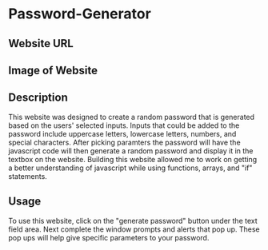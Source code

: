 # Password-Generator

## Website URL

## Image of Website

## Description
This website was designed to create a random password that is generated based on the users' selected inputs. Inputs that could be added to the password include uppercase letters, lowercase letters, numbers, and special characters. After picking paramters the password will have the javascript code will then generate a random password and display it in the textbox on the website. Building this website allowed me to work on getting a better understanding of javascript while using functions, arrays, and "if" statements. 

## Usage
To use this website, click on the "generate password" button under the text field area. Next complete the window prompts and alerts that pop up. These pop ups will help give specific parameters to your password.

